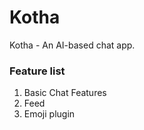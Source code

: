 # Kotha
Kotha - An AI-based chat app.

### Feature list

1. Basic Chat Features
2. Feed
3. Emoji plugin